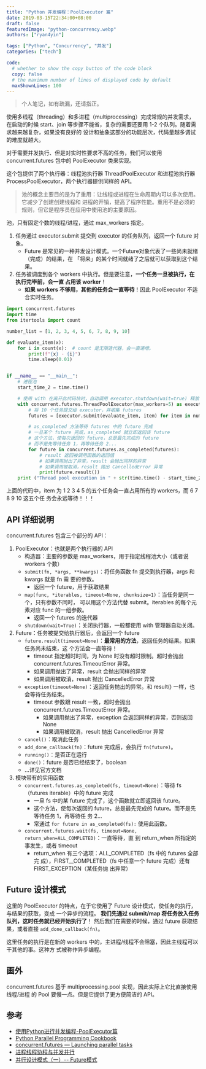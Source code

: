 ```yaml
---
title: "Python 并发编程：PoolExecutor 篇"
date: 2019-03-15T22:34:00+08:00
draft: false
featuredImage: "python-concurrency.webp"
authors: ["ryan4yin"]

tags: ["Python", "Concurrency", "并发"]
categories: ["tech"]

code:
  # whether to show the copy button of the code block
  copy: false
  # the maximum number of lines of displayed code by default
  maxShownLines: 100
---
```


> 个人笔记，如有疏漏，还请指正。

使用多线程（threading）和多进程（multiprocessing）完成常规的并发需求，在启动的时候
start、join 等步骤不能省，复杂的需要还要用 1-2 个队列。随着需求越来越复杂，如果没有良好的
设计和抽象这部分的功能层次，代码量越多调试的难度就越大。

对于需要并发执行、但是对实时性要求不高的任务，我们可以使用 concurrent.futures 包中的
PoolExecutor 类来实现。

这个包提供了两个执行器：线程池执行器 ThreadPoolExecutor 和进程池执行器
ProcessPoolExecutor，两个执行器提供同样的 API。

> 池的概念主要目的是为了重用：让线程或进程在生命周期内可以多次使用。它减少了创建创建线程和
> 进程的开销，提高了程序性能。重用不是必须的规则，但它是程序员在应用中使用池的主要原因。

池，只有固定个数的线程/进程，通过 max_workers 指定。

1. 任务通过 executor.submit 提交到 executor 的任务队列，返回一个 future 对象。
   - Future 是常见的一种并发设计模式。一个Future对象代表了一些尚未就绪（完成）的结果，在
     「将来」的某个时间就绪了之后就可以获取到这个结果。
1. 任务被调度到各个 workers 中执行。但是要注意，**一个任务一旦被执行，在执行完毕前，会一直
   占用该 worker**！
   - **如果 workers 不够用，其他的任务会一直等待**！因此 PoolExecutor 不适合实时任务。

```python
import concurrent.futures
import time
from itertools import count

number_list = [1, 2, 3, 4, 5, 6, 7, 8, 9, 10]

def evaluate_item(x):
    for i in count(x):  # count 是无限迭代器，会一直递增。
        print(f"{x} - {i}")
        time.sleep(0.01)


if __name__ == "__main__":
    # 进程池
    start_time_2 = time.time()

    # 使用 with 在离开此代码块时，自动调用 executor.shutdown(wait=true) 释放 executor 资源
    with concurrent.futures.ThreadPoolExecutor(max_workers=5) as executor:
        # 将 10 个任务提交给 executor，并收集 futures
        futures = [executor.submit(evaluate_item, item) for item in number_list]

        # as_completed 方法等待 futures 中的 future 完成
        # 一旦某个 future 完成，as_completed 就立即返回该 future
        # 这个方法，使每次返回的 future，总是最先完成的 future
        # 而不是先等待任务 1，再等待任务 2...
        for future in concurrent.futures.as_completed(futures):
            # result 返回被调用函数的返回值
            # 如果调用抛出了异常，result 会抛出同样的异常
            # 如果调用被取消，result 抛出 CancelledError 异常
            print(future.result())
    print ("Thread pool execution in " + str(time.time() - start_time_2), "seconds")
```

上面的代码中，item 为 1 2 3 4 5 的五个任务会一直占用所有的 workers，而 6 7 8 9 10 这五个任
务会永远等待！！！

## API 详细说明

concurrent.futures 包含三个部分的 API：

1. PoolExecutor：也就是两个执行器的 API
   - 构造器：主要的参数是 max_workers，用于指定线程池大小（或者说 workers 个数）
   - `submit(fn, *args, **kwargs)`：将任务函数 fn 提交到执行器，args 和 kwargs 就是 fn 需
     要的参数。
     - 返回一个 future，用于获取结果
   - `map(func, *iterables, timeout=None, chunksize=1)`：当任务是同一个，只有参数不同时，
     可以用这个方法代替 submit。iterables 的每个元素对应 func 的一组参数。
     - 返回一个 futures 的迭代器
   - `shutdown(wait=True)`：关闭执行器，一般都使用 with 管理器自动关闭。
1. Future：任务被提交给执行器后，会返回一个 future
   - `future.result(timeout=None)`：**最常用的方法**，返回任务的结果。如果任务尚未结束，这
     个方法会一直等待！
     - timeout 指定超时时间，为 None 时没有超时限制。超时会抛出
       concurrent.futures.TimeoutError 异常。
     - 如果调用抛出了异常，result 会抛出同样的异常
     - 如果调用被取消，result 抛出 CancelledError 异常
   - `exception(timeout=None)`：返回任务抛出的异常。和 result() 一样，也会等待任务结束。
     - timeout 参数跟 result 一致，超时会抛出 concurrent.futures.TimeoutError 异常。
       - 如果调用抛出了异常，exception 会返回同样的异常，否则返回 None
       - 如果调用被取消，result 抛出 CancelledError 异常
   - `cancel()`：取消此任务
   - `add_done_callback(fn)`：future 完成后，会执行 `fn(future)`。
   - `running()`：是否正在运行
   - `done()`：future 是否已经结束了，boolean
   - ...详见官方文档
1. 模块带有的实用函数
   - `concurrent.futures.as_completed(fs, timeout=None)`：等待 fs （futures iterable）中的
     future 完成
     - 一旦 fs 中的某 future 完成了，这个函数就立即返回该 future。
     - 这个方法，使每次返回的 future，总是最先完成的 future。而不是先等待任务 1，再等待任
       务 2...
     - 常通过 `for future in as_completed(fs):` 使用此函数。
   - `concurrent.futures.wait(fs, timeout=None, return_when=ALL_COMPLETED)`：一直等待，直
     到 return_when 所指定的事发生，或者 timeout
     - return_when 有三个选项：ALL_COMPLETED（fs 中的 futures 全部完
       成），FIRST\_\_COMPLETED（fs 中任意一个 future 完成）还有 FIRST_EXCEPTION（某任务抛
       出异常）

## Future 设计模式

这里的 PoolExecutor 的特点，在于它使用了 Future 设计模式，使任务的执行，与结果的获取，变成
一个异步的流程。 **我们先通过 submit/map 将任务放入任务队列，这时任务就已经开始执行了**！
然后我们在需要的时候，通过 future 获取结果，或者直接 `add_done_callback(fn)`。

这里任务的执行是在新的 workers 中的，主进程/线程不会阻塞，因此主线程可以干其他的事。这种方
式被称作异步编程。

## 画外

concurrent.futures 基于 multiprocessing.pool 实现，因此实际上它比直接使用 线程/进程 的
Pool 要慢一点。但是它提供了更方便简洁的 API。

## 参考

- [使用Python进行并发编程-PoolExecutor篇](http://www.dongwm.com/post/78/)
- [Python Parallel Programming Cookbook](https://github.com/laixintao/python-parallel-programming-cookbook-cn)
- [concurrent.futures — Launching parallel tasks](https://docs.python.org/3/library/concurrent.futures.html)
- [进程线程协程与并发并行](https://www.cnblogs.com/kirito-c/p/10306133.html)
- [并行设计模式（一）-- Future模式](https://www.jianshu.com/p/fea4584d2890)
